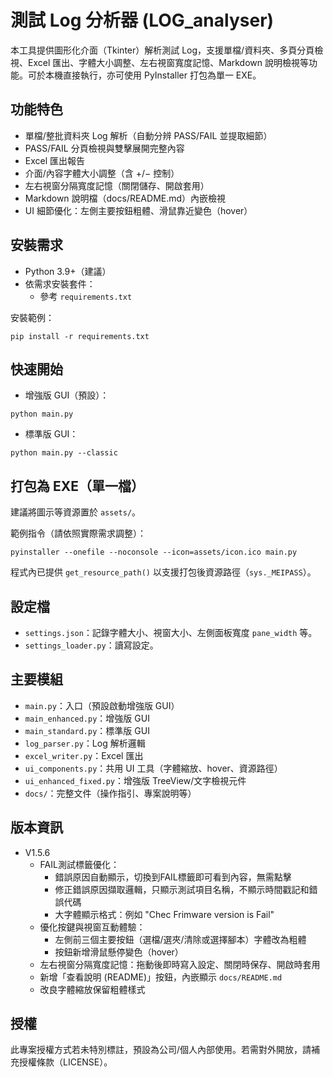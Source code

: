# 測試 Log 分析器 (LOG_analyser)

本工具提供圖形化介面（Tkinter）解析測試 Log，支援單檔/資料夾、多頁分頁檢視、Excel 匯出、字體大小調整、左右視窗寬度記憶、Markdown 說明檢視等功能。可於本機直接執行，亦可使用 PyInstaller 打包為單一 EXE。

## 功能特色
- 單檔/整批資料夾 Log 解析（自動分辨 PASS/FAIL 並提取細節）
- PASS/FAIL 分頁檢視與雙擊展開完整內容
- Excel 匯出報告
- 介面/內容字體大小調整（含 +/− 控制）
- 左右視窗分隔寬度記憶（關閉儲存、開啟套用）
- Markdown 說明檔（docs/README.md）內嵌檢視
- UI 細節優化：左側主要按鈕粗體、滑鼠靠近變色（hover）

## 安裝需求
- Python 3.9+（建議）
- 依需求安裝套件：
  - 參考 `requirements.txt`

安裝範例：
```
pip install -r requirements.txt
```

## 快速開始
- 增強版 GUI（預設）：
```
python main.py
```
- 標準版 GUI：
```
python main.py --classic
```

## 打包為 EXE（單一檔）
建議將圖示等資源置於 `assets/`。

範例指令（請依照實際需求調整）：
```
pyinstaller --onefile --noconsole --icon=assets/icon.ico main.py
```
程式內已提供 `get_resource_path()` 以支援打包後資源路徑（`sys._MEIPASS`）。

## 設定檔
- `settings.json`：記錄字體大小、視窗大小、左側面板寬度 `pane_width` 等。
- `settings_loader.py`：讀寫設定。

## 主要模組
- `main.py`：入口（預設啟動增強版 GUI）
- `main_enhanced.py`：增強版 GUI
- `main_standard.py`：標準版 GUI
- `log_parser.py`：Log 解析邏輯
- `excel_writer.py`：Excel 匯出
- `ui_components.py`：共用 UI 工具（字體縮放、hover、資源路徑）
- `ui_enhanced_fixed.py`：增強版 TreeView/文字檢視元件
- `docs/`：完整文件（操作指引、專案說明等）

## 版本資訊
- V1.5.6
  - FAIL測試標籤優化：
    - 錯誤原因自動顯示，切換到FAIL標籤即可看到內容，無需點擊
    - 修正錯誤原因擷取邏輯，只顯示測試項目名稱，不顯示時間戳記和錯誤代碼
    - 大字體顯示格式：例如 "Chec Frimware version is Fail"
  - 優化按鍵與視窗互動體驗：
    - 左側前三個主要按鈕（選檔/選夾/清除或選擇腳本）字體改為粗體
    - 按鈕新增滑鼠懸停變色（hover）
  - 左右視窗分隔寬度記憶：拖動後即時寫入設定、關閉時保存、開啟時套用
  - 新增「查看說明 (README)」按鈕，內嵌顯示 `docs/README.md`
  - 改良字體縮放保留粗體樣式

## 授權
此專案授權方式若未特別標註，預設為公司/個人內部使用。若需對外開放，請補充授權條款（LICENSE）。 
